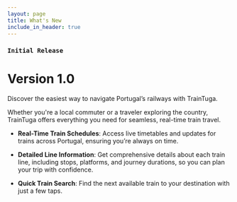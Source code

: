 ```yaml
---
layout: page
title: What's New
include_in_header: true
---
```


### `Initial Release`
# **Version 1.0**

Discover the easiest way to navigate Portugal’s railways with TrainTuga.

Whether you're a local commuter or a traveler exploring the country, TrainTuga offers everything you need for seamless, real-time train travel.

- **Real-Time Train Schedules**: Access live timetables and updates for trains across Portugal, ensuring you’re always on time.

- **Detailed Line Information**: Get comprehensive details about each train line, including stops, platforms, and journey durations, so you can plan your trip with confidence.

- **Quick Train Search**: Find the next available train to your destination with just a few taps.

<br>

